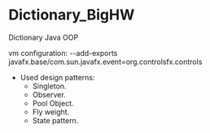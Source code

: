 # Dictionary_BigHW
Dictionary Java OOP

vm configuration: --add-exports javafx.base/com.sun.javafx.event=org.controlsfx.controls

- Used design patterns:
  + Singleton.
  + Observer.
  + Pool Object.
  + Fly weight.
  + State pattern.